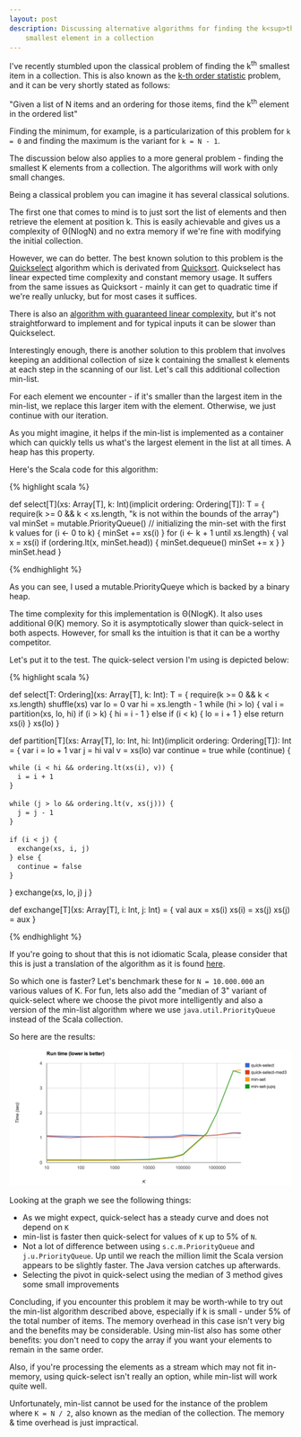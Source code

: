 ```yaml
---
layout: post
description: Discussing alternative algorithms for finding the k<sup>th</sup>
    smallest element in a collection
---
```


I've recently stumbled upon the classical problem of finding the k<sup>th</sup>
smallest item in a collection. This is also known as the
[k-th order statistic](http://en.wikipedia.org/wiki/Order_statistic) problem, and
it can be very shortly stated as follows:

"Given a list of N items and an ordering for those items, find the k<sup>th</sup> element in
the ordered list"

Finding the minimum, for example, is a particularization of this problem for `k = 0`
and finding the maximum is the variant for `k = N - 1`.

The discussion below also applies to a more general problem - finding the smallest K elements
from a collection. The algorithms will work with only small changes.

Being a classical problem you can imagine it has several classical solutions.

The first one that comes to mind is to just sort the list of elements and then
retrieve the element at position k. This is easily achievable and gives us a
complexity of &Theta;(NlogN) and no extra memory if we're fine with modifying the initial
collection.

However, we can do better. The best known solution to this problem is the
[Quickselect](http://en.wikipedia.org/wiki/Quickselect) algorithm
which is derivated from [Quicksort](http://en.wikipedia.org/wiki/Quicksort). Quickselect
has linear expected time complexity and constant memory usage. It suffers from
the same issues as Quicksort - mainly it can get to quadratic time if
we're really unlucky, but for most cases it suffices.

There is also an [algorithm with guaranteed linear complexity](http://people.csail.mit.edu/rivest/pubs/BFPRT73.pdf),
but it's not straightforward to implement and for typical inputs it can be slower
than Quickselect.

Interestingly enough, there is another solution to this problem that involves
keeping an additional collection of size k containing the smallest k elements
at each step in the scanning of our list. Let's call this additional collection
min-list.

For each element we encounter - if it's smaller than the largest item in the
min-list, we replace this larger item with the element. Otherwise, we just continue
with our iteration.

As you might imagine, it helps if the min-list is implemented as a container
which can quickly tells us what's the largest element in the list at all times.
A heap has this property.

Here's the Scala code for this algorithm:


{% highlight scala %}

def select[T](xs: Array[T], k: Int)(implicit ordering: Ordering[T]): T = {
  require(k >= 0 && k < xs.length, "k is not within the bounds of the array")
  val minSet = mutable.PriorityQueue()
  // initializing the min-set with the first k values
  for (i <- 0 to k) {
    minSet += xs(i)
  }
  for (i <- k + 1 until xs.length) {
    val x = xs(i)
    if (ordering.lt(x, minSet.head)) {
      minSet.dequeue()
      minSet += x
    }
  }
  minSet.head
}


{% endhighlight %}

As you can see, I used a mutable.PriorityQueye which is backed by a binary heap.

The time complexity for this implementation is &Theta;(NlogK). It also uses additional
&Theta;(K) memory. So it is asymptotically slower than quick-select in both aspects.
However, for small ks the intuition is that it can be a worthy competitor.

Let's put it to the test. The quick-select version I'm using is depicted below:

{% highlight scala %}

def select[T: Ordering](xs: Array[T], k: Int): T = {
  require(k >= 0 && k < xs.length)
  shuffle(xs)
  var lo = 0
  var hi = xs.length - 1
  while (hi > lo) {
    val i = partition(xs, lo, hi)
    if (i > k) {
      hi = i - 1
    } else if (i < k) {
      lo = i + 1
    } else return xs(i)
  }
  xs(lo)
}

def partition[T](xs: Array[T], lo: Int, hi: Int)(implicit ordering: Ordering[T]): Int = {
  var i = lo + 1
  var j = hi
  val v = xs(lo)
  var continue = true
  while (continue) {

    while (i < hi && ordering.lt(xs(i), v)) {
      i = i + 1
    }

    while (j > lo && ordering.lt(v, xs(j))) {
      j = j - 1
    }

    if (i < j) {
      exchange(xs, i, j)
    } else {
      continue = false
    }
  }
  exchange(xs, lo, j)
  j
}

def exchange[T](xs: Array[T], i: Int, j: Int) = {
  val aux = xs(i)
  xs(i) = xs(j)
  xs(j) = aux
}

{% endhighlight %}

If you're going to shout that this is not idiomatic Scala, please consider
that this is just a translation of the algorithm as it is found
[here](http://algs4.cs.princeton.edu/23quicksort/).

So which one is faster? Let's benchmark these for `N = 10.000.000` an various
values of K. For fun, lets also add the "median of 3" variant of quick-select where
we choose the pivot more intelligently and also a version of the min-list algorithm
where we use `java.util.PriorityQueue` instead of the Scala collection.

So here are the results:

![Run time comparison (Lower is better)](/assets/images/select-time-comparison.png)

Looking at the graph we see the following things:

* As we might expect, quick-select has a steady curve and does not depend on `K`
* min-list is faster then quick-select for values of `K` up to 5% of `N`.
* Not a lot of difference between using `s.c.m.PriorityQueue` and
  `j.u.PriorityQueue`. Up until we reach the million limit the Scala version
  appears to be slightly faster. The Java version catches up afterwards.
* Selecting the pivot in quick-select using the median of 3 method gives some
  small improvements

Concluding, if you encounter this problem it may be worth-while to try out the min-list
algorithm described above, especially if k is small - under 5% of the total number of items.
The memory overhead in this case isn't very big and the benefits may be considerable.
Using min-list also has some other benefits: you don't need to copy the array if you want
your elements to remain in the same order.

Also, if you're processing the elements as a stream which may not fit in-memory, using
quick-select isn't really an option, while min-list will work quite well.

Unfortunately, min-list cannot be used for the instance of the problem where `K = N / 2`, also
known as the median of the collection. The memory & time overhead is just impractical.




